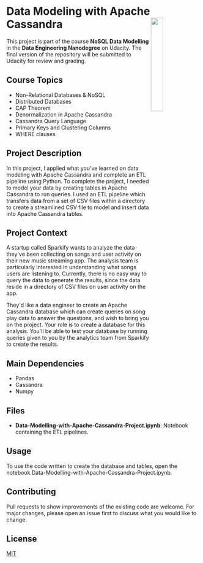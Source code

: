 # Data Modeling with Apache Cassandra <img align="right" width="25%" height="25%" src="https://www.programmersought.net/wp-content/uploads/2021/09/1200px-Cassandra_logo.svg_.png">

This project is part of the course **NoSQL Data Modelling** in the **Data Engineering Nanodegree** on Udacity. The final version of the repository will be submitted to Udacity for review and grading.  

## Course Topics
- Non-Relational Databases & NoSQL
- Distributed Databases
- CAP Theorem
- Denormalization in Apache Cassandra
- Cassandra Query Language
- Primary Keys and Clustering Columns
- WHERE clauses

## Project Description

In this project, I applied what you've learned on data modeling with Apache Cassandra and complete an ETL pipeline using Python. To complete the project, I needed to model your data by creating tables in Apache Cassandra to run queries. I used an ETL pipeline which transfers data from a set of CSV files within a directory to create a streamlined CSV file to model and insert data into Apache Cassandra tables. 

## Project Context

A startup called Sparkify wants to analyze the data they've been collecting on songs and user activity on their new music streaming app. The analysis team is particularly interested in understanding what songs users are listening to. Currently, there is no easy way to query the data to generate the results, since the data reside in a directory of CSV files on user activity on the app.

They'd like a data engineer to create an Apache Cassandra database which can create queries on song play data to answer the questions, and wish to bring you on the project. Your role is to create a database for this analysis. You'll be able to test your database by running queries given to you by the analytics team from Sparkify to create the results.

## Main Dependencies
- Pandas
- Cassandra
- Numpy

## Files
- **Data-Modelling-with-Apache-Cassandra-Project.ipynb**: Notebook containing the ETL pipelines.

## Usage
To use the code written to create the database and tables, open the notebook Data-Modelling-with-Apache-Cassandra-Project.ipynb.

## Contributing
Pull requests to show improvements of the existing code are welcome. For major changes, please open an issue first to discuss what you would like to change.

## License
[MIT](https://choosealicense.com/licenses/mit/)
